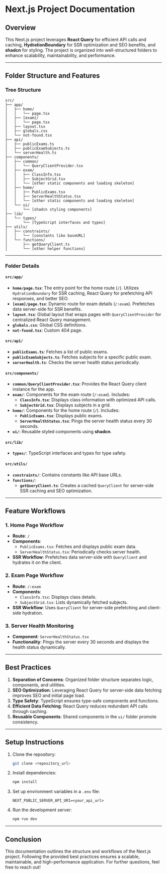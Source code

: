 # Next.js Project Documentation

## **Overview**

This Next.js project leverages **React Query** for efficient API calls and caching, **HydrationBoundary** for SSR optimization and SEO benefits, and **shadcn** for styling. The project is organized into well-structured folders to enhance scalability, maintainability, and performance.

---

## **Folder Structure and Features**

### **Tree Structure**
```plaintext
src/
├── app/
│   ├── home/
│   │   └── page.tsx
│   ├── [exam]/
│   │   └── page.tsx
│   ├── layout.tsx
│   ├── globals.css
│   └── not-found.tsx
├── api/
│   ├── publicExams.ts
│   ├── publicExamSubjects.ts
│   └── serverHealth.ts
├── components/
│   ├── common/
│   │   └── QueryClientProvider.tsx
│   ├── exam/
│   │   ├── ClassInfo.tsx
│   │   ├── SubjectGrid.tsx
│   │   └── [other static components and loading skeleton]
│   ├── home/
│   │   ├── PublicExams.tsx
│   │   ├── ServerHealthStatus.tsx
│   │   └── [other static components and loading skeleton]
│   └── ui/
│       └── [shadcn styling components]
├── lib/
│   └── types/
│       └── [TypeScript interfaces and types]
├── utils/
│   ├── constraints/
│   │   └── [constants like baseURL]
│   └── functions/
│       ├── getQueryClient.ts
│       └── [other helper functions]
```

---

### **Folder Details**

#### **`src/app/`**
- **`home/page.tsx`**: The entry point for the home route (`/`). Utilizes `HydrationBoundary` for SSR caching, React Query for prefetching API responses, and better SEO.
- **`[exam]/page.tsx`**: Dynamic route for exam details (`/:exam`). Prefetches data server-side for SSR benefits.
- **`layout.tsx`**: Global layout that wraps pages with `QueryClientProvider` for centralized React Query management.
- **`globals.css`**: Global CSS definitions.
- **`not-found.tsx`**: Custom 404 page.

#### **`src/api/`**
- **`publicExams.ts`**: Fetches a list of public exams.
- **`publicExamSubjects.ts`**: Fetches subjects for a specific public exam.
- **`serverHealth.ts`**: Checks the server health status periodically.

#### **`src/components/`**
- **`common/QueryClientProvider.tsx`**: Provides the React Query client instance for the app.
- **`exam/`**: Components for the exam route (`/:exam`). Includes:
  - **`ClassInfo.tsx`**: Displays class information with optimized API calls.
  - **`SubjectGrid.tsx`**: Displays subjects in a grid.
- **`home/`**: Components for the home route (`/`). Includes:
  - **`PublicExams.tsx`**: Displays public exams.
  - **`ServerHealthStatus.tsx`**: Pings the server health status every 30 seconds.
- **`ui/`**: Reusable styled components using **shadcn**.

#### **`src/lib/`**
- **`types/`**: TypeScript interfaces and types for type safety.

#### **`src/utils/`**
- **`constraints/`**: Contains constants like API base URLs.
- **`functions/`**:
  - **`getQueryClient.ts`**: Creates a cached `QueryClient` for server-side SSR caching and SEO optimization.

---

## **Feature Workflows**

### **1. Home Page Workflow**
- **Route**: `/`
- **Components**:
  - `PublicExams.tsx`: Fetches and displays public exam data.
  - `ServerHealthStatus.tsx`: Periodically checks server health.
- **SSR Workflow**: Prefetches data server-side with `QueryClient` and hydrates it on the client.

### **2. Exam Page Workflow**
- **Route**: `/:exam`
- **Components**:
  - `ClassInfo.tsx`: Displays class details.
  - `SubjectGrid.tsx`: Lists dynamically fetched subjects.
- **SSR Workflow**: Uses `QueryClient` for server-side prefetching and client-side hydration.

### **3. Server Health Monitoring**
- **Component**: `ServerHealthStatus.tsx`
- **Functionality**: Pings the server every 30 seconds and displays the health status dynamically.

---

## **Best Practices**

1. **Separation of Concerns**: Organized folder structure separates logic, components, and utilities.
2. **SEO Optimization**: Leveraging React Query for server-side data fetching improves SEO and initial page load.
3. **Type Safety**: TypeScript ensures type-safe components and functions.
4. **Efficient Data Fetching**: React Query reduces redundant API calls through caching.
5. **Reusable Components**: Shared components in the `ui/` folder promote consistency.

---

## **Setup Instructions**

1. Clone the repository:
   ```bash
   git clone <repository_url>
   ```
2. Install dependencies:
   ```bash
   npm install
   ```
3. Set up environment variables in a `.env` file:
   ```env
   NEXT_PUBLIC_SERVER_API_URI=<your_api_url>
   ```
4. Run the development server:
   ```bash
   npm run dev
   ```

---

## **Conclusion**

This documentation outlines the structure and workflows of the Next.js project. Following the provided best practices ensures a scalable, maintainable, and high-performance application. For further questions, feel free to reach out!

